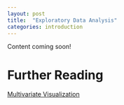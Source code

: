 ```yaml
---
layout: post
title:  "Exploratory Data Analysis"
categories: introduction 
---
```


Content coming soon!

# Further Reading

[Multivariate Visualization](http://www.saedsayad.com/docs/multivariate_visualization.pdf)


